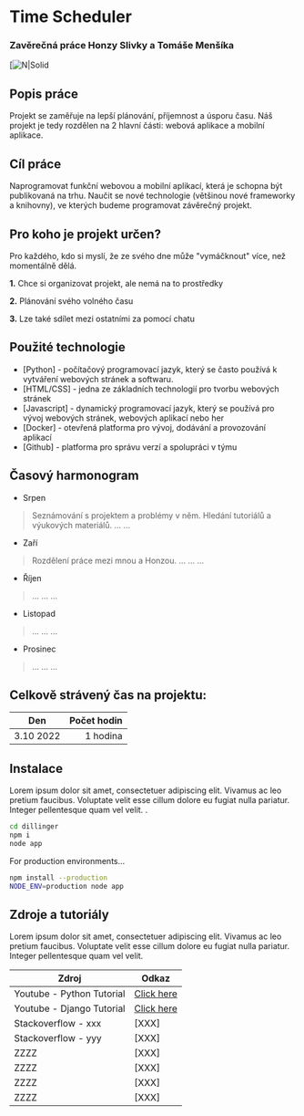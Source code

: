 # Time Scheduler
### Zavěrečná práce Honzy Slivky a Tomáše Menšíka

[![N|Solid](https://clickup.com/?utm_source=google&utm_medium=cpc&utm_campaign=gs_cpc_t4_nnc_brand_trial_all-devices_cpc_lp_x_all-departments_alpha_kd-brand-t4-20220710&utm_content=all-countries_kw-target_text_all-industries_all-features_all-use-cases_clickup_exact&utm_term=e_clickup&gclid=EAIaIQobChMIgsuilqfG-gIVSOztCh2gswBKEAAYASAAEgIwsvD_BwE)


## Popis práce
Projekt se zaměřuje na lepší plánování, příjemnost a úsporu času.
Náš projekt je tedy rozdělen na 2 hlavní části: webová aplikace a mobilní aplikace.


## Cíl práce
Naprogramovat funkční webovou a mobilní aplikací, která je schopna být publikovaná na trhu.
Naučit se nové technologie (většinou nové frameworky a knihovny), ve kterých budeme programovat závěrečný projekt.


## Pro koho je projekt určen?
Pro každého, kdo si myslí, že ze svého dne může "vymáčknout" více, než momentálně dělá.

**1.** Chce si organizovat projekt, ale nemá na to prostředky

**2.** Plánování svého volného času
 
**3.** Lze také sdílet mezi ostatními za pomocí chatu


## Použité technologie
- [Python] - počítačový programovací jazyk, který se často používá k vytváření webových stránek a softwaru.
- [HTML/CSS] - jedna ze základních technologií pro tvorbu webových stránek
- [Javascript] - dynamický programovací jazyk, který se používá pro vývoj webových stránek, webových aplikací nebo her
- [Docker] - otevřená platforma pro vývoj, dodávání a provozování aplikací
- [Github] - platforma pro správu verzí a spolupráci v týmu


## Časový harmonogram
- Srpen

> Seznámování s projektem a problémy v něm.
> Hledání tutoriálů a výukových materiálů.
> ...
> ...

- Zaří

> Rozdělení práce mezi mnou a Honzou.
> ...
> ...
> ...

- Říjen

> ...
> ...
> ...

- Listopad

> ...
> ...
> ...

- Prosinec

> ...
> ...
> ...


## Celkově strávený čas na projektu:
| Den  | Počet hodin |
| --------- | -----:|
| 3.10 2022  |  1 hodina |


## Instalace
Lorem ipsum dolor sit amet, consectetuer adipiscing elit. Vivamus ac leo pretium faucibus.
Voluptate velit esse cillum dolore eu fugiat nulla pariatur. Integer pellentesque quam vel velit. .

```sh
cd dillinger
npm i
node app
```

For production environments...

```sh
npm install --production
NODE_ENV=production node app
```


## Zdroje a tutoriály
Lorem ipsum dolor sit amet, consectetuer adipiscing elit. Vivamus ac leo pretium faucibus.
Voluptate velit esse cillum dolore eu fugiat nulla pariatur. Integer pellentesque quam vel velit. 

| Zdroj | Odkaz |
| ------ | ------ |
| Youtube - Python Tutorial | [Click here](https://www.youtube.com/watch?v=rfscVS0vtbw) |
| Youtube - Django Tutorial | [Click here](https://www.youtube.com/watch?v=F5mRW0jo-U4) |
| Stackoverflow - xxx | [XXX] |
| Stackoverflow - yyy | [XXX] |
| ZZZZ | [XXX] |
| ZZZZ | [XXX] |
| ZZZZ | [XXX] |
| ZZZZ | [XXX] |
